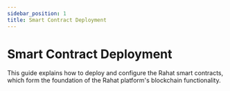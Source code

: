 ```yaml
---
sidebar_position: 1
title: Smart Contract Deployment
---
```


# Smart Contract Deployment

This guide explains how to deploy and configure the Rahat smart contracts, which form the foundation of the Rahat platform's blockchain functionality.

